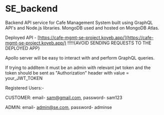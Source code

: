 # SE_backend

Backend API service for Cafe Management System built using GraphQL API's and Node.js libraries. MongoDB used and hosted on MongoDB Atlas.

Deployed API - [https://cafe-mgmt-se-project.koyeb.app/](https://cafe-mgmt-se-project.koyeb.app/) !!!!!{AVOID SENDING REQUESTS TO THE DEPLOYED APP}

Apollo server will be easy to interact with and perform GraphQL queries.

If trying to addItem it must be an admin with relevant jwt token and the token should be sent as "Authorization" header with value = your_JWT_TOKEN

Registered Users:-

CUSTOMER: email- sam@gmail.com, password- sam123

ADMIN: email- admin@se.com, password- adminse

